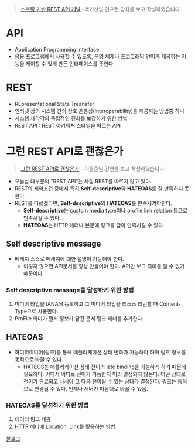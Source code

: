 >[스프링 기반 REST API 개발](https://www.inflearn.com/course/spring_rest-api/) -백기선님 인프런 강좌를 보고 작성하였습니다.
# API
- Application Programming Interface
- 응용 프로그램에서 사용할 수 있도록, 운영 체제나 프로그래밍 언어가 제공하는 기능을 제어할 수 있게 만든 인터페이스를 뜻한다.

# REST
- REpresentational State Treansfer
- 인터넷 상의 시스템 간의 상호 운용성(Interoperability)을 제공하는 방법중 하나
- 시스템 제각각의 독립적인 진화를 보장하기 위한 방법
- REST API : REST 아키텍처 스타일을 따르는 API  

# 그런 REST API로 괜찮은가
> [그런 REST API로 괜찮은가](https://tv.naver.com/v/2292653) - 이응준님 강연을 보고 작성하였습니다.

- 오늘날 대부분의 "REST API"는 사실 REST를 따르지 않고 있다.
- REST의 제약조건 중에서 특히 **Self-descriptive**와 **HATEOAS**를 잘 만족하지 못한다.
- REST를 따르겠다면, **Self-descriptive**와 **HATEOAS**를 만족시켜야한다.
  - **Self-descriptive**는 custom media type이나 profile link relation 등으로 만족시킬 수 있다.
  - **HATEOAS**는 HTTP 헤더나 본문에 링크를 담아 만족시킬 수 있다.
## Self descriptive message
- 메세지 스스로 메세지에 대한 설명이 가능해야 한다. 
  - 이렇지 않으면 API문서를 항상 만들어야 한다. API만 보고 의미를 알 수 없기 때문이다.

### Self descriptive message를 달성하기 위한 방법

1. 미디어 타입을 IANA에 등록하고 그 미디어 타입을 리소스 리턴할 때 Content-Type으로 사용한다. 
2. ProFile 의미가 뭔지 정보가 담긴 문서 링크 헤더를 추가한다.


## HATEOAS
- 하이퍼미디어(링크)를 통해 애플리케이션 상태 변화가 가능해야 하며 링크 정보를 동적으로 바꿀 수 있다.
  - HATEOS는 애플리케이션 상태 전이의 late binding을 가능하게 하기 때문에 필요하다.
어디서 어디로 전이가 가능한지 미리 결정되지 않는다. 어떤 상태로 전이가 완료되고 나서야 그 다음 전이될 수 있는 상태가 결정된다. 링크는 동적으로 변경될 수 있다. 언제나 서버가 마음대로 바꿀 수 있음.
### HATEOAS를 달성하기 위한 방법
1. 데이터 링크 제공
2. HTTP 헤더에 Location, Link를 활용하는 방법


[블로그](https://doohong.github.io/categories/RESTAPI/)
